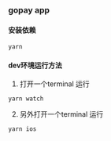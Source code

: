 ### gopay app

#### 安装依赖
```
yarn
```
#### dev环境运行方法

1. 打开一个terminal 运行
```
yarn watch
```

2. 另外打开一个terminal 运行
```
yarn ios
```
